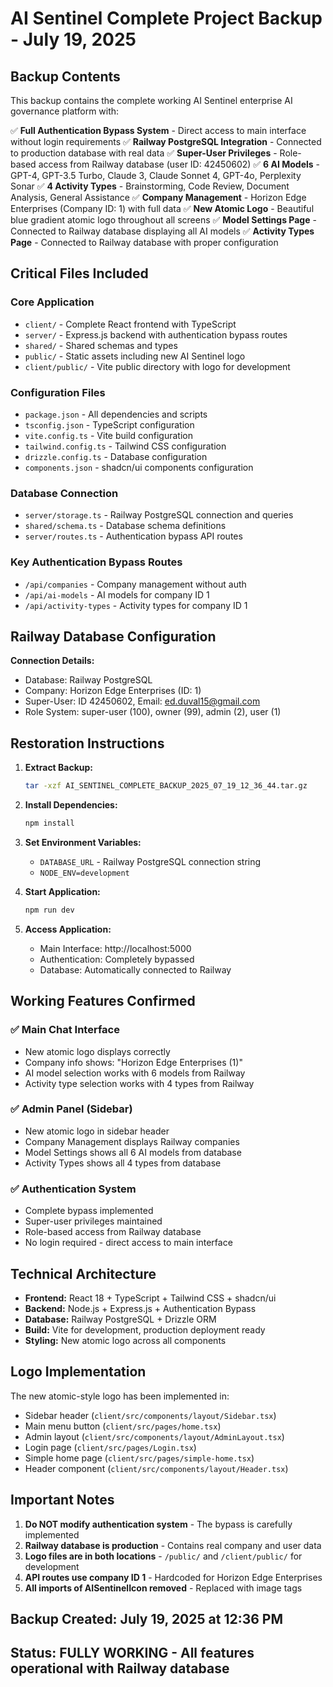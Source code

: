 # AI Sentinel Complete Project Backup - July 19, 2025

## Backup Contents

This backup contains the complete working AI Sentinel enterprise AI governance platform with:

✅ **Full Authentication Bypass System** - Direct access to main interface without login requirements
✅ **Railway PostgreSQL Integration** - Connected to production database with real data
✅ **Super-User Privileges** - Role-based access from Railway database (user ID: 42450602)
✅ **6 AI Models** - GPT-4, GPT-3.5 Turbo, Claude 3, Claude Sonnet 4, GPT-4o, Perplexity Sonar
✅ **4 Activity Types** - Brainstorming, Code Review, Document Analysis, General Assistance
✅ **Company Management** - Horizon Edge Enterprises (Company ID: 1) with full data
✅ **New Atomic Logo** - Beautiful blue gradient atomic logo throughout all screens
✅ **Model Settings Page** - Connected to Railway database displaying all AI models
✅ **Activity Types Page** - Connected to Railway database with proper configuration

## Critical Files Included

### Core Application
- `client/` - Complete React frontend with TypeScript
- `server/` - Express.js backend with authentication bypass routes
- `shared/` - Shared schemas and types
- `public/` - Static assets including new AI Sentinel logo
- `client/public/` - Vite public directory with logo for development

### Configuration Files
- `package.json` - All dependencies and scripts
- `tsconfig.json` - TypeScript configuration
- `vite.config.ts` - Vite build configuration
- `tailwind.config.ts` - Tailwind CSS configuration
- `drizzle.config.ts` - Database configuration
- `components.json` - shadcn/ui components configuration

### Database Connection
- `server/storage.ts` - Railway PostgreSQL connection and queries
- `shared/schema.ts` - Database schema definitions
- `server/routes.ts` - Authentication bypass API routes

### Key Authentication Bypass Routes
- `/api/companies` - Company management without auth
- `/api/ai-models` - AI models for company ID 1
- `/api/activity-types` - Activity types for company ID 1

## Railway Database Configuration

**Connection Details:**
- Database: Railway PostgreSQL
- Company: Horizon Edge Enterprises (ID: 1)
- Super-User: ID 42450602, Email: ed.duval15@gmail.com
- Role System: super-user (100), owner (99), admin (2), user (1)

## Restoration Instructions

1. **Extract Backup:**
   ```bash
   tar -xzf AI_SENTINEL_COMPLETE_BACKUP_2025_07_19_12_36_44.tar.gz
   ```

2. **Install Dependencies:**
   ```bash
   npm install
   ```

3. **Set Environment Variables:**
   - `DATABASE_URL` - Railway PostgreSQL connection string
   - `NODE_ENV=development`

4. **Start Application:**
   ```bash
   npm run dev
   ```

5. **Access Application:**
   - Main Interface: http://localhost:5000
   - Authentication: Completely bypassed
   - Database: Automatically connected to Railway

## Working Features Confirmed

### ✅ Main Chat Interface
- New atomic logo displays correctly
- Company info shows: "Horizon Edge Enterprises (1)"
- AI model selection works with 6 models from Railway
- Activity type selection works with 4 types from Railway

### ✅ Admin Panel (Sidebar)
- New atomic logo in sidebar header
- Company Management displays Railway companies
- Model Settings shows all 6 AI models from database
- Activity Types shows all 4 types from database

### ✅ Authentication System
- Complete bypass implemented
- Super-user privileges maintained
- Role-based access from Railway database
- No login required - direct access to main interface

## Technical Architecture

- **Frontend:** React 18 + TypeScript + Tailwind CSS + shadcn/ui
- **Backend:** Node.js + Express.js + Authentication Bypass
- **Database:** Railway PostgreSQL + Drizzle ORM
- **Build:** Vite for development, production deployment ready
- **Styling:** New atomic logo across all components

## Logo Implementation

The new atomic-style logo has been implemented in:
- Sidebar header (`client/src/components/layout/Sidebar.tsx`)
- Main menu button (`client/src/pages/home.tsx`)
- Admin layout (`client/src/components/layout/AdminLayout.tsx`)
- Login page (`client/src/pages/Login.tsx`)
- Simple home page (`client/src/pages/simple-home.tsx`)
- Header component (`client/src/components/layout/Header.tsx`)

## Important Notes

1. **Do NOT modify authentication system** - The bypass is carefully implemented
2. **Railway database is production** - Contains real company and user data
3. **Logo files are in both locations** - `/public/` and `/client/public/` for development
4. **API routes use company ID 1** - Hardcoded for Horizon Edge Enterprises
5. **All imports of AISentinelIcon removed** - Replaced with image tags

## Backup Created: July 19, 2025 at 12:36 PM
## Status: FULLY WORKING - All features operational with Railway database